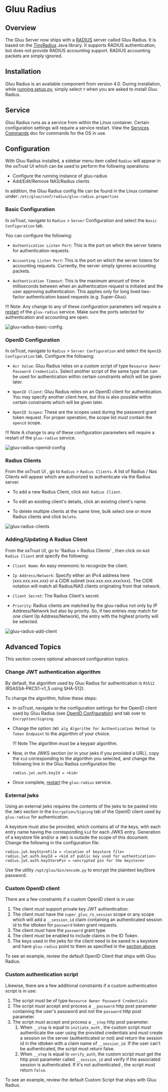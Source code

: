 # Gluu Radius

## Overview
The Gluu Server now ships with a [RADIUS](https://en.wikipedia.org/wiki/RADIUS) server called Gluu Radius. It is based on the [TinyRadius](http://tinyradius.sourceforge.net/) Java library. It supports RADIUS authentication, but does not provide RADIUS accounting support. RADIUS accounting packets are simply ignored.

<!--
### Performance Considerations 
As mentioned above, Gluu Radius is based on the TinyRadius Java library. The library uses a single-threaded, synchronous model to handle requests. This implies significant performance degradation when handling a large volume of requests, or long lived requests. To handle larger volumes, we recommend purchasing [Radiator](https://radiatorsoftware.com/products/radiator/) and using [our plugin](./gluu-radiator.md) for authentication.
-->

## Installation  
Gluu Radius is an available component from version 4.0. During installation, while [running setup.py](../../installation-guide/install.md#run-setuppy), simply select `Y` when you are asked to install Gluu Radius.

## Service 
Gluu Radius runs as a service from within the Linux container. Certain configuration settings will require a service restart. View the [Services Commands](../../operation/services.md) doc for commands for the OS in use. 

## Configuration 
With Gluu Radius installed, a sidebar menu item called `Radius` will appear in the oxTrust UI which can be used to perform the following operations:

  - Configure the running instance of gluu-radius   
  - Add/Edit/Remove NAS/Radius clients    

In addition, the Gluu Radius config file can be found in the Linux container under: `/etc/gluu/conf/radius/gluu-radius.properties`

### Basic Configuration 
 In oxTrust, navigate to `Radius` > `Server` Configuration and select the `Basic Configuration` tab.
 
 You can configure the following:
 
   - `Authentication Listen Port`: This is the port on which the server listens for authentication requests.
   
   - `Accounting Listen Port`: This is the port on which the server listens for accounting requests. Currently, the server simply ignores accounting packets.
   
   - `Authentication Timeout`: This is the maximum amount of time in milliseconds between when an authentication request is initiated and the user approving authentication. This applies only for long lived two-factor authentication based requests (e.g. Super-Gluu).
  
!!! Note: 
    Any change to any of these configuration parameters will require a [restart](../../operation/services.md) of the `gluu-radius` service. Make sure the ports selected for authentication and accounting are open.

![gluu-radius-basic-config](../../img/admin-guide/radius-server/gluu-radius-basic-config.png).

### OpenID Configuration 
In oxTrust, navigate to `Radius` > `Server Configuration` and select the `OpenID Configuration` tab. Configure the following:
 
   - `Acr Value`: Gluu Radius relies on a custom script of type `Resource Owner Password Credentials`. Select another script of the same type that can be used for authentication within certain constraints which will be given later.
 
   - `OpenID Client`: Gluu Radius relies on an OpenID client for authentication. You may specify another client here,  but this is also possible within certain constraints which will be given later.
   
   - `OpenID Scopes`: These are the scopes used during the password grant token request. For proper operation, the scope list *must* contain the `openid` scope.

!!! Note 
    A change to any of these configuration parameters will require a restart of the `gluu-radius` service.
    
![gluu-radius-openid-config](../../img/admin-guide/radius-server/gluu-radius-openid-config.png)

### Radius Clients 
From the oxTrust UI , go to `Radius` > `Radius Clients`. A list of Radius / Nas Clients will appear which are authorized to authenticate via the Radius server.

- To add a new Radius Client, click `Add Radius Client`. 

- To edit an existing client's details, click an existing client's name.

- To delete multiple clients at the same time, bulk select one or more Radius clients and click `Delete`.

![gluu-radius-clients](../../img/admin-guide/radius-server/gluu-radius-clients.png)

### Adding/Updating A Radius Client 
From the oxTrust UI, go to 'Radius > Radius Clients' , then click on `Add Radius Client` and specify the following:

  - `Client Name`: An easy mnemonic to recognize the client. 

  - `Ip Address/Network`: Specify either an IPv4 address here (xxx.xxx.xxx.xxx) or a CIDR subnet (xxx.xxx.xxx.xxx/xxx). The CIDR notation will match all Radius/NAS clients originating from that network. 
  
  - `Client Secret`: The Radius Client's secret.
  
  - `Priority`: Radius clients are matched by the gluu-radius not only by IP Address/Network but also by priority. So, if two entries _may_ match for one client (Ip Address/Network), the entry with the highest priority will be selected. 

![gluu-radius-add-client](../../img/admin-guide/radius-server/gluu-radius-add-client.png)

## Advanced Topics 
This section covers optional advanced configuration topics. 

### Change JWT authentication algorithm
By default, the algorithm used by Gluu Radius for authentication is `RS512` (RSASSA-PKCS1-v1_5 using SHA-512). 

To change the algorithm, follow these steps: 

- In oxTrust, navigate to the configuration settings for the OpenID client used by Gluu Radius (see [OpenID Configuration](#openid-configuration)) and tab over to `Encryption/Signing`. 

- Change the option `JWS alg Algorithm for Authentication Method to Token Endpoint` to the algorithm of your choice. 

    !!! Note
        The algorithm *must* be a keypair algorithm. 
    
- Now, in the JWKS section (or in your jwks if you provided a URL), copy the `kid` corresponding to the algorithm you selected, and change the following line in the Gluu Radius configuration file:

    ```
    radius.jwt.auth.keyId = <kid>
    ```

- Once complete, [restart](../../operation/services.md) the `gluu-radius` service.

### External jwks 
Using an external jwks requires the contents of the jwks to be pasted into the `JWKS` section in the `Encryption/Signing` tab of the OpenID client used by `gluu-radius` for authentication. 

A keystore must also be provided, which contains all of the keys, with each entry name having the corresponding `kid` for each JWKS entry. Generation of a keystore file and/or a `JWKS` is outside the scope of this document. Change the following in the configuration file:

```
radius.jwt.keyStoreFile = <location of keystore file>
radius.jwt.auth.keyId = <kid of public key used for authentication>
radius.jwt.auth.keyStorePin = <encrypted pin for the keystore>
```

Use the utility `/opt/gluu/bin/encode.py` to encrypt the plaintext keyStore password.


### Custom OpenID client 

There are a few constraints if a custom OpenID client is in use: 

1. The client *must* support private key JWT authentication.
1. The client *must* have the `super_gluu_ro_session` scope or any scope which will add a `__session_id`
   claim containing an authenticated session id to the idtoken for `password` token grant requests.
1. The client *must* have the `password` grant type 
1. The client *must* be enabled to include claims in the ID Token.
1. The keys used in the jwks for the client need to be saved in a keystore and have `gluu-radius` point 
   to them as specified in the [section above](#using-an-external-jwks).
   
To see an example, review the default OpenID Client that ships with Gluu Radius. 

### Custom authentication script

Likewise, there are a few additional constraints if a custom authentication script is in use: 

1. The script must be of type `Resource Owner Password Credentials` 
1. The script *must* accept and process a `__password` http post parameter containing the user's password and not the `password`
   http post parameter.
1. The script *must* accept and process a `__step` http post parameter.
   1. When `__step` is equal to `initiate_auth` , the custom script *must* authenticate the user using the provided credentials      and *must* create a session on the server (authenticated or not) and return the session id in the idtoken with a claim name of `__session_id`. If the user can't be authenticated, the script must return false. 
   1. When `__step` is equal to `verify_auth`, the custom script *must* get the http post parameter called `__session_id` and verify if the associated session is authenticated. If it's not authenticated , the script *must* return `false`.
   
To see an example, review the default Custom Script that ships with Gluu Radius.
